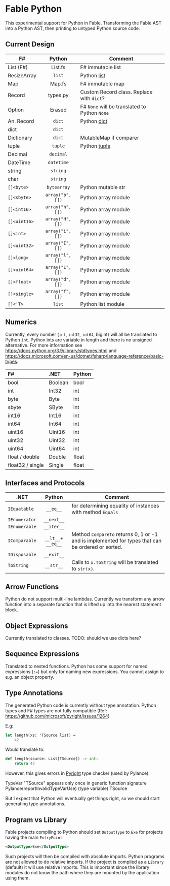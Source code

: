 # Fable Python

This experimental support for Python in Fable. Transforming the Fable AST into a Python AST, then printing to untyped
Python source code.

## Current Design

| F#           |      Python      | Comment                                                                           |
|--------------|:----------------:|-----------------------------------------------------------------------------------|
| List (F#)    |     List.fs      | F# immutable list                                                                 |
| ResizeArray  |      `list`      | Python [list](https://docs.python.org/3/library/stdtypes.html#typesseq-list)      |
| Map          |      Map.fs      | F# immutable map                                                                  |
| Record       |     types.py     | Custom Record class. Replace with `dict`?                                         |
| Option       |      Erased      | F# `None` will be translated to Python `None`                                     |
| An. Record   |      `dict`      | Python [dict](https://docs.python.org/3/library/stdtypes.html#mapping-types-dict) |
| dict         |      `dict`      |                                                                                   |
| Dictionary   |      `dict`      | MutableMap if comparer                                                            |
| tuple        |     `tuple`      | Python [tuple](https://docs.python.org/3/library/stdtypes.html#tuples)            |
| Decimal      |    `decimal`     |                                                                                   |
| DateTime     |    `datetime`    |                                                                                   |
| string       |     `string`     |                                                                                   |
| char         |     `string`     |                                                                                   |
| `[]<byte>`   |   `bytearray`    | Python mutable str                                                                |
| `[]<sbyte>`  | `array("b", [])` | Python array module                                                               |
| `[]<int16>`  | `array("h", [])` | Python array module                                                               |
| `[]<uint16>` | `array("H", [])` | Python array module                                                               |
| `[]<int>`    | `array("i", [])` | Python array module                                                               |
| `[]<uint32>` | `array("I", [])` | Python array module                                                               |
| `[]<long>`   | `array("l", [])` | Python array module                                                               |
| `[]<uint64>` | `array("L", [])` | Python array module                                                               |
| `[]<float>`  | `array("d", [])` | Python array module                                                               |
| `[]<single>` | `array("f", [])` | Python array module                                                               |
| `[]<'T>`     |      `list`      | Python list module                                                                |

## Numerics

Currently, every number (`int`, `int32`, `int64`, bigint) will all be translated to Python `int`. Python ints are variable in
length and there is no unsigned alternative. For more information see https://docs.python.org/3.9/library/stdtypes.html
and https://docs.microsoft.com/en-us/dotnet/fsharp/language-reference/basic-types.

| F#               | .NET    | Python |
|:-----------------|:--------|--------|
| bool             | Boolean | bool   |
| int              | Int32   | int    |
| byte             | Byte    | int    |
| sbyte            | SByte   | int    |
| int16            | Int16   | int    |
| int64            | Int64   | int    |
| uint16           | Uint16  | int    |
| uint32           | Uint32  | int    |
| uint64           | Uint64  | int    |
| float / double   | Double  | float  |
| float32 / single | Single  | float  |

## Interfaces and Protocols

| .NET          |       Python       | Comment                                                                                           |
|---------------|:------------------:|---------------------------------------------------------------------------------------------------|
| `IEquatable`  |      `__eq__`      | for determining equality of instances with method `Equals`                                        |
| `IEnumerator` |     `__next__`     |                                                                                                   |
| `IEnumerable` |     `__iter__`     |                                                                                                   |
| `IComparable` | `__lt__`+ `__eq__` | Method `CompareTo` returns 0, 1 or -1 and is implemented for types that can be ordered or sorted. |
| `IDisposable` |     `__exit__`     |                                                                                                   |
| `ToString`    |     `__str__`      | Calls to `x.ToString` will be translated to `str(x)`.                                             |

## Arrow Functions

Python do not support multi-line lambdas. Currently we transform any arrow function into a separate function that is
lifted up into the nearest statement block.

## Object Expressions

Currently translated to classes. TODO: should we use dicts here?

## Sequence Expressions

Translated to nested functions. Python has some support for named expressions (`:=`) but only for naming new
expressions. You cannot assign to e.g. an object property.

## Type Annotations

The generated Python code is currently without type annotation. Python types and F# types are not fully compatible (Ref:
https://github.com/microsoft/pyright/issues/1264)

E.g:

```fs
let length(xs: 'TSource list) =
    42
```

Would translate to:

```py
def length(source: List[TSource]) -> int:
    return 42
```

However, this gives errors in [Pyright](https://github.com/microsoft/pyright) type checker (used by Pylance):

TypeVar "TSource" appears only once in generic function signature Pylance(reportInvalidTypeVarUse)
(type variable) TSource

But I expect that Python will eventually get things right, so we should start generating type annotations.

## Program vs Library

Fable projects compiling to Python should set `OutputType` to `Exe` for projects having the main `EntryPoint`.

```xml
<OutputType>Exe</OutputType>
```

Such projects will then be compiled with absolute imports. Python programs are not allowed to do relative imports. If
the project is compiled as a `Library` (default) it will use relative imports. This is important since the library
modules do not know the path where they are mounted by the application using them.
